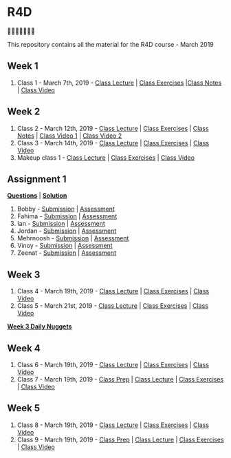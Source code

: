 # R4D

🎉🎈🎂🍾🎊🍻💃

This repository contains all the material for the R4D course - March 2019

## Week 1

1. Class 1 - March 7th, 2019 - [Class Lecture](https://puzhu.github.io/R4D/Classes/Class%201/class1_lecture.nb.html) | [Class Exercises](https://puzhu.github.io/R4D/Classes/Class%201/class1_exercises.nb.html) |[Class Notes]() | [Class Video](https://youtu.be/QvcdT-0nYp4)

## Week 2

1. Class 2 - March 12th, 2019 - [Class Lecture](https://puzhu.github.io/R4D/Classes/Class%202/class2_lecture.nb.html) | [Class Exercises](https://puzhu.github.io/R4D/Classes/Class%202/class2_exercises.nb.html) | [Class Notes]() | [Class Video 1](https://youtu.be/axDehRK8EmA) | [Class Video 2](https://youtu.be/WfhKoES8wRM)
2. Class 3 - March 14th, 2019 - [Class Lecture](https://puzhu.github.io/R4D/Classes/Class%203/class3_lecture.nb.html) | [Class Exercises](https://puzhu.github.io/R4D/Classes/Class%203/class3_exercises.nb.html) | [Class Video](https://youtu.be/6H3xNkszIGo)
3. Makeup class 1 - [Class Lecture](https://puzhu.github.io/R4D/Classes/MakeupClass1/makeup1_lecture.nb.html) | [Class Exercises](https://puzhu.github.io/R4D/Classes/MakeupClass1/makeup1_exercises.nb.html) | [Class Video](https://youtu.be/7TWPV3qo2Nc)

## Assignment 1

**[Questions](https://puzhu.github.io/R4D/Assignments/Assignment%201/Assignment1.nb.html)** | **[Solution](https://puzhu.github.io/R4D/Assignments/Assignment%201/assignment1_solution.nb.html)**

1. Bobby - [Submission](https://puzhu.github.io/R4D/Assignments/Assignment%201/Submissions/Submission_Bobby_Assignment1.nb.html) | [Assessment]()
2. Fahima - [Submission](https://puzhu.github.io/R4D/Assignments/Assignment%201/Submissions/Submission_Fahima_Assignment1.nb.html) | [Assessment]()
3. Ian - [Submission](https://puzhu.github.io/R4D/Assignments/Assignment%201/Submissions/Submission_Ian_Assignment1.nb.html) | [Assessment]()
4. Jordan - [Submission](https://puzhu.github.io/R4D/Assignments/Assignment%201/Submissions/Submission_Jordan_Assignment1.nb.html) | [Assessment]()
5. Mehrnoosh - [Submission](https://puzhu.github.io/R4D/Assignments/Assignment%201/Submissions/Submission_Mehrnoosh_Assignment1.nb.html) | [Assessment]()
6. Vinoy - [Submission](https://puzhu.github.io/R4D/Assignments/Assignment%201/Submissions/Submission_Vinoy_Assignment1.nb.html) | [Assessment]()
7. Zeenat - [Submission](https://puzhu.github.io/R4D/Assignments/Assignment%201/Submissions/Submission_Zeenat_Assignment1.nb.html) | [Assessment]()

## Week 3

1. Class 4 - March 19th, 2019 - [Class Lecture](https://puzhu.github.io/R4D/Classes/Class%204/class4_lecture.nb.html) | [Class Exercises](https://puzhu.github.io/R4D/Classes/Class%204/class4_exercises.nb.html) | [Class Video](https://youtu.be/gTG62gKanUQ)
2. Class 5 - March 21st, 2019 - [Class Lecture](https://puzhu.github.io/R4D/Classes/Class%205/class5_lecture.nb.html) | [Class Exercises](https://puzhu.github.io/R4D/Classes/Class%205/class5_exercises.nb.html) | [Class Video](https://youtu.be/OuEfeF0D24E)

**[Week 3 Daily Nuggets](https://puzhu.github.io/R4D/Nuggets/nugget_3.nb.html)**

## Week 4

1. Class 6 - March 19th, 2019 - [Class Lecture](https://puzhu.github.io/R4D/Classes/Class%206/class6_lecture.nb.html) | [Class Exercises](https://puzhu.github.io/R4D/Classes/Class%206/class6_exercises.nb.html) | [Class Video]()
2. Class 7 - March 19th, 2019 - [Class Prep](https://puzhu.github.io/R4D/Classes/Class%207/class7_prep.nb.html) | [Class Lecture](https://puzhu.github.io/R4D/Classes/Class%207/class7_lecture.nb.html) | [Class Exercises](https://puzhu.github.io/R4D/Classes/Class%207/class7_exercises.nb.html) | [Class Video](https://youtu.be/OQhBLz6AA8c)

## Week 5

1. Class 8 - March 19th, 2019 - [Class Lecture](https://puzhu.github.io/R4D/Classes/Class%208/class8_lecture.nb.html) | [Class Exercises](https://puzhu.github.io/R4D/Classes/Class%208/class8_exercises.nb.html) | [Class Video]()
2. Class 9 - March 19th, 2019 - [Class Prep](https://puzhu.github.io/R4D/Classes/Class%209/class9_prep.nb.html) | [Class Lecture](https://puzhu.github.io/R4D/Classes/Class%209/class9_lecture.nb.html) | [Class Exercises](https://puzhu.github.io/R4D/Classes/Class%209/class9_exercises.nb.html) | [Class Video]()
